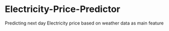 # Electricity-Price-Predictor
Predicting next day Electricity price based on weather data as main feature
